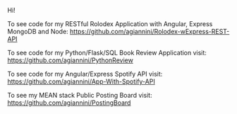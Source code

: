 Hi!

To see code for my RESTful Rolodex Application with Angular, Express 
MongoDB and Node: https://github.com/agiannini/Rolodex-wExpress-REST-API

To see code for my Python/Flask/SQL Book Review Application visit: 
https://github.com/agiannini/PythonReview

To see code for my Angular/Express Spotify API visit: 
https://github.com/agiannini/App-With-Spotify-API

To see my MEAN stack Public Posting Board visit: 
https://github.com/agiannini/PostingBoard
